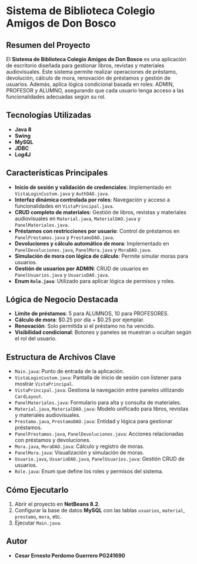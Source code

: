 # Sistema de Biblioteca Colegio Amigos de Don Bosco

## Resumen del Proyecto
El **Sistema de Biblioteca Colegio Amigos de Don Bosco** es una aplicación de escritorio diseñada para gestionar libros, revistas y materiales audiovisuales. Este sistema permite realizar operaciones de préstamo, devolución, cálculo de mora, renovación de préstamos y gestión de usuarios. Además, aplica lógica condicional basada en roles: ADMIN, PROFESOR y ALUMNO, asegurando que cada usuario tenga acceso a las funcionalidades adecuadas según su rol.

## Tecnologías Utilizadas
- **Java 8**
- **Swing**
- **MySQL**
- **JDBC**
- **Log4J**

## Características Principales
- **Inicio de sesión y validación de credenciales**: Implementado en `VistaLoginCustom.java` y `AuthDAO.java`.
- **Interfaz dinámica controlada por roles**: Navegación y acceso a funcionalidades en `VistaPrincipal.java`.
- **CRUD completo de materiales**: Gestión de libros, revistas y materiales audiovisuales en `Material.java`, `MaterialDAO.java` y `PanelMateriales.java`.
- **Préstamos con restricciones por usuario**: Control de préstamos en `PanelPrestamos.java` y `PrestamoDAO.java`.
- **Devoluciones y cálculo automático de mora**: Implementado en `PanelDevoluciones.java`, `PanelMora.java` y `MoraDAO.java`.
- **Simulación de mora con lógica de cálculo**: Permite simular moras para usuarios.
- **Gestión de usuarios por ADMIN**: CRUD de usuarios en `PanelUsuarios.java` y `UsuarioDAO.java`.
- **Enum `Role.java`**: Utilizado para aplicar lógica de permisos y roles.

## Lógica de Negocio Destacada
- **Límite de préstamos**: 5 para ALUMNOS, 10 para PROFESORES.
- **Cálculo de mora**: $0.25 por día + $0.25 por ejemplar.
- **Renovación**: Solo permitida si el préstamo no ha vencido.
- **Visibilidad condicional**: Botones y paneles se muestran u ocultan según el rol del usuario.

## Estructura de Archivos Clave
- `Main.java`: Punto de entrada de la aplicación.
- `VistaLoginCustom.java`: Pantalla de inicio de sesión con listener para mostrar `VistaPrincipal`.
- `VistaPrincipal.java`: Gestiona la navegación entre paneles utilizando `CardLayout`.
- `PanelMateriales.java`: Formulario para alta y consulta de materiales.
- `Material.java`, `MaterialDAO.java`: Modelo unificado para libros, revistas y materiales audiovisuales.
- `Prestamo.java`, `PrestamoDAO.java`: Entidad y lógica para gestionar préstamos.
- `PanelPrestamos.java`, `PanelDevoluciones.java`: Acciones relacionadas con préstamos y devoluciones.
- `Mora.java`, `MoraDAO.java`: Cálculo y registro de moras.
- `PanelMora.java`: Visualización y simulación de moras.
- `Usuario.java`, `UsuarioDAO.java`, `PanelUsuarios.java`: Gestión CRUD de usuarios.
- `Role.java`: Enum que define los roles y permisos del sistema.

## Cómo Ejecutarlo
1. Abrir el proyecto en **NetBeans 8.2**.
2. Configurar la base de datos **MySQL** con las tablas `usuarios`, `material`, `prestamo`, `mora`, etc.
3. Ejecutar `Main.java`.

## Autor
- **Cesar Ernesto Perdomo Guerrero PG241690**


